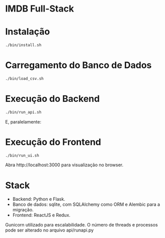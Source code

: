 # IMDB Full-Stack

# Instalação
```bash
./bin/install.sh
```

# Carregamento do Banco de Dados
```bash
./bin/load_csv.sh
```

# Execução do Backend
```bash
./bin/run_api.sh
```

E, paralelamente:
# Execução do Frontend
```bash
./bin/run_ui.sh
```
Abra http://localhost:3000 para visualização no browser.


# Stack
* Backend: Python e Flask.
* Banco de dados: sqlite, com SQLAlchemy como ORM e Alembic para a migração.
* Frontend: ReactJS e Redux. 

Gunicorn utilizado para escalabilidade. O número de threads e processos pode ser alterado no arquivo api/runapi.py

